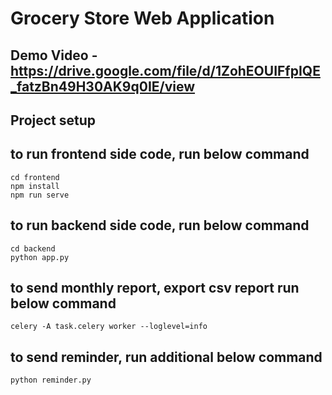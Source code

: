 # Grocery Store Web Application

## Demo Video - https://drive.google.com/file/d/1ZohEOUIFfpIQE_fatzBn49H30AK9q0IE/view



## Project setup
## to run frontend side code, run below command
```
cd frontend
npm install
npm run serve
```
## to run backend side code, run below command
```
cd backend
python app.py

```
## to send monthly report, export csv report run below command
```
celery -A task.celery worker --loglevel=info
```

## to send reminder, run additional below command
```
python reminder.py

```

